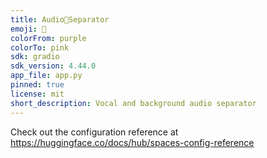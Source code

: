 ```yaml
---
title: Audio🔹Separator
emoji: 🏃
colorFrom: purple
colorTo: pink
sdk: gradio
sdk_version: 4.44.0
app_file: app.py
pinned: true
license: mit
short_description: Vocal and background audio separator
---
```


Check out the configuration reference at https://huggingface.co/docs/hub/spaces-config-reference
